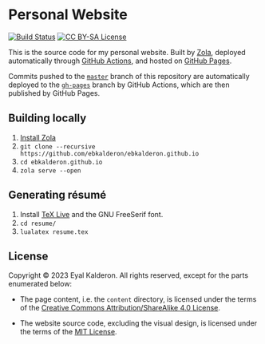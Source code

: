 # Personal Website

[![Build Status][gbadge]][glink] [![CC BY-SA License][lbadge]][llink]

[gbadge]: https://github.com/ebkalderon/ebkalderon.github.io/workflows/zola/badge.svg?branch=master
[glink]: https://github.com/ebkalderon/ebkalderon.github.io/actions

[lbadge]: https://img.shields.io/badge/license-CC_BY--SA-blue.svg
[llink]: https://creativecommons.org/licenses/by-sa/4.0/

This is the source code for my personal website. Built by [Zola], deployed
automatically through [GitHub Actions], and hosted on [GitHub Pages].

[Zola]: https://www.getzola.org/
[GitHub Actions]: https://github.com/features/actions
[GitHub Pages]: https://pages.github.com/

Commits pushed to the [`master`] branch of this repository are automatically
deployed to the [`gh-pages`] branch by GitHub Actions, which are then published
by GitHub Pages.

[`master`]: https://github.com/ebkalderon/ebkalderon.github.io/tree/master
[`gh-pages`]: https://github.com/ebkalderon/ebkalderon.github.io/tree/gh-pages

## Building locally

1. [Install Zola](https://www.getzola.org/documentation/getting-started/installation/)
2. `git clone --recursive https://github.com/ebkalderon/ebkalderon.github.io`
3. `cd ebkalderon.github.io`
4. `zola serve --open`

## Generating résumé

1. Install [TeX Live](https://www.tug.org/texlive/) and the GNU FreeSerif font.
2. `cd resume/`
3. `lualatex resume.tex`

## License

Copyright © 2023 Eyal Kalderon. All rights reserved, except for the parts
enumerated below:

* The page content, i.e. the `content` directory, is licensed under the terms of
  the [Creative Commons Attribution/ShareAlike 4.0 License][llink].

* The website source code, excluding the visual design, is licensed under the
  terms of the [MIT License](./LICENSE).
